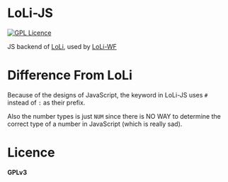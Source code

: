 LoLi-JS
===

[![GPL Licence](https://badges.frapsoft.com/os/gpl/gpl.svg?v=103)](https://opensource.org/licenses/GPL-3.0/)  

JS backend of [LoLi]("https://github.com/Z-Shang/LoLi"), used by [LoLi-WF]("https://github.com/Z-Shang/LoLi-WF")

Difference From LoLi
===

Because of the designs of JavaScript, the keyword in LoLi-JS uses `#` instead of `:` as their prefix.

Also the number types is just `NUM` since there is NO WAY to determine the correct type of a number in JavaScript (which is really sad).


Licence
===
**GPLv3**
